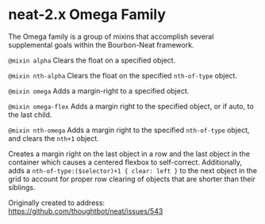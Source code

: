 # neat-2.x Omega Family
The Omega family is a group of mixins that accomplish several supplemental goals within the Bourbon-Neat framework.

`@mixin alpha` Clears the float on a specified object.

`@mixin nth-alpha` Clears the float on the specified `nth-of-type` object.

`@mixin omega` Adds a margin-right to a specified object.

`@mixin omega-flex` Adds a margin right to the specified object, or if auto, to the last child.

`@mixin nth-omega` Adds a margin right to the specified `nth-of-type` object, and clears the `nth+1` object.

Creates a margin right on the last object in a row and the last object in the container which causes a centered flexbox to self-correct. Additionally, adds a `nth-of-type:($selector)+1 { clear: left }` to the next object in the grid to account for proper row clearing of objects that are shorter than their siblings.

Originally created to address: https://github.com/thoughtbot/neat/issues/543
